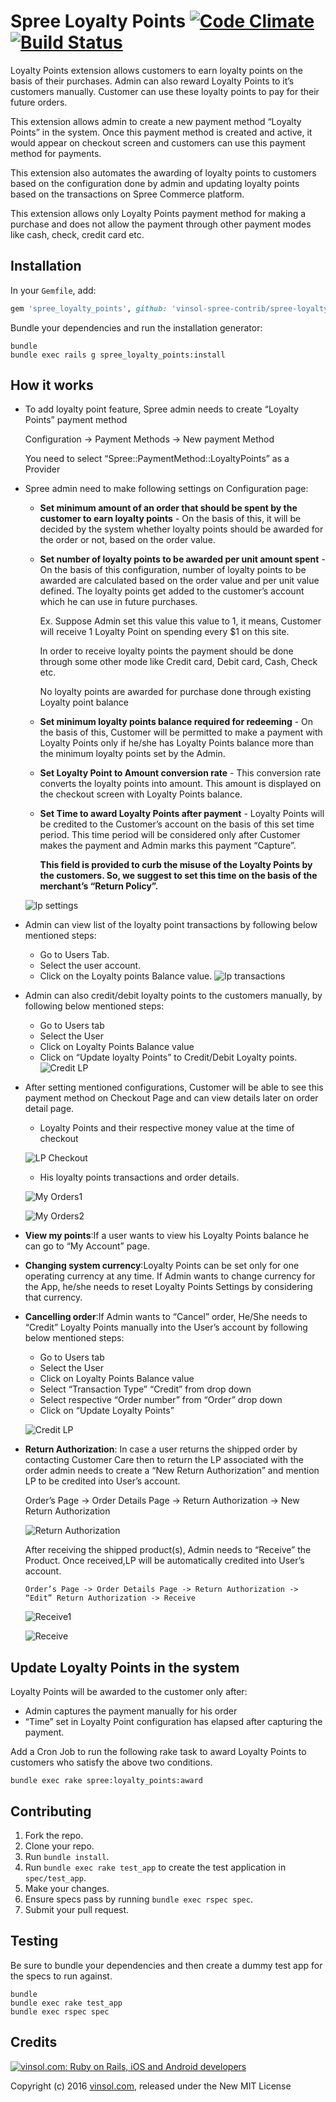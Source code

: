 Spree Loyalty Points [![Code Climate](https://codeclimate.com/github/vinsol/spree-loyalty-points.png)](https://codeclimate.com/github/vinsol/spree-loyalty-points) [![Build Status](https://travis-ci.org/vinsol/spree-loyalty-points.png?branch=master)](https://travis-ci.org/vinsol/spree-loyalty-points)
====================

Loyalty Points extension allows customers to earn loyalty points on the basis of their purchases. Admin can also reward Loyalty Points to it’s customers manually. Customer can use these loyalty points to pay for their future orders.

This extension allows admin to create a new payment method “Loyalty Points” in the system. Once this payment method is created and active, it would appear on checkout screen and customers can use this payment method for payments.

This extension also automates the awarding of loyalty points to customers based on the configuration done by admin and updating loyalty points based on the transactions on Spree Commerce platform.

This extension allows only Loyalty Points payment method for making a purchase and does not allow the payment through other payment modes like cash, check, credit card etc.

Installation
------------

In your `Gemfile`, add:

```ruby
gem 'spree_loyalty_points', github: 'vinsol-spree-contrib/spree-loyalty-points'
```

Bundle your dependencies and run the installation generator:

```shell
bundle
bundle exec rails g spree_loyalty_points:install
```

How it works
-----

* To add loyalty point feature, Spree admin needs to create “Loyalty Points” payment method

    Configuration -> Payment Methods -> New payment Method

    You need to select “Spree::PaymentMethod::LoyaltyPoints” as a Provider

* Spree admin need to make following settings on Configuration page:

   - **Set minimum amount of an order that should be spent by the customer to earn loyalty points** - On the basis of this, it will be decided by the system whether loyalty points should be awarded for the order or not, based on the order value.

  - **Set number of loyalty points to be awarded per unit amount spent** - On the    basis of this configuration, number of loyalty points to be awarded are calculated based on the order  value and per unit value defined. The loyalty points get added to the customer’s account which he can use in future purchases.

    Ex. Suppose Admin set this value this value to 1, it means, Customer will receive 1 Loyalty Point on spending every $1 on this site.

       In order to receive loyalty points the payment should be done through some other
     mode like Credit card, Debit card, Cash, Check etc.

     No loyalty points are awarded for purchase done through existing Loyalty point
    balance

  - **Set minimum loyalty points balance required for redeeming** - On the basis of this, Customer will be permitted to make a payment with Loyalty Points only if he/she has Loyalty Points balance more than the minimum loyalty points set by the Admin.

  - **Set Loyalty Point to Amount conversion rate** - This conversion rate converts the loyalty points into amount. This amount is displayed on the checkout screen with Loyalty Points balance.

  - **Set Time to award Loyalty Points after payment** - Loyalty Points will be credited to the Customer’s account on the basis of  this set time period. This time period will be considered only after Customer makes the payment and Admin marks this payment “Capture”.

    **This field is provided to curb the misuse of the Loyalty Points by the customers. So, we suggest  to set this time on the basis of the merchant’s “Return Policy”.**

   ![lp settings](http://vinsol.com/gems_screenshots/spree-loyalty-points/lp%20settings.png)

* Admin can view list of the loyalty point transactions by following below mentioned steps:

  -  Go to Users Tab.
  - Select the user account.
  - Click on the Loyalty points Balance value.
   ![lp transactions](http://vinsol.com/gems_screenshots/spree-loyalty-points/lp%20transactions.png)

* Admin can also credit/debit loyalty points to the customers manually, by following below mentioned steps:

  - Go to Users tab
  - Select the User
  - Click on Loyalty Points Balance value
  - Click on “Update loyalty Points” to Credit/Debit Loyalty points.
   ![Credit LP](http://vinsol.com/gems_screenshots/spree-loyalty-points/credit%20lp.png)

* After setting mentioned configurations, Customer will be able to see this payment method on Checkout Page and can view details later on order detail page.

  - Loyalty Points and their respective money value at the time of checkout

   ![LP Checkout](http://vinsol.com/gems_screenshots/spree-loyalty-points/checkout.png)

  - His loyalty points transactions and order details.

   ![My Orders1](http://vinsol.com/gems_screenshots/spree-loyalty-points/lp%20myorders1.png)

   ![My Orders2](http://vinsol.com/gems_screenshots/spree-loyalty-points/lp%20myorders2.png)

* **View my points**:If a user wants to view his Loyalty Points balance he can go to “My Account” page.
* **Changing system currency**:Loyalty Points can be set only for one operating currency at any time. If Admin wants to change currency for the App, he/she needs to reset Loyalty Points Settings by considering that currency.
* **Cancelling order**:If Admin wants to “Cancel” order, He/She needs to “Credit” Loyalty Points manually into the User’s account by following below mentioned steps:

  - Go to Users tab
  - Select the User
  - Click on Loyalty Points Balance value
  - Select “Transaction Type” “Credit” from drop down
  - Select respective “Order number” from “Order” drop down
  - Click on “Update Loyalty Points”

   ![Credit LP](http://vinsol.com/gems_screenshots/spree-loyalty-points/credit%20lp.png)

* **Return Authorization**: In case a user returns the shipped order by contacting Customer Care then to return the LP associated with the order admin needs to create a “New Return Authorization” and mention LP to be credited into User’s account.

    Order’s Page -> Order Details Page -> Return Authorization -> New Return Authorization

   ![Return Authorization](http://vinsol.com/gems_screenshots/spree-loyalty-points/return%20authorization.png)

   After receiving the shipped product(s), Admin needs to “Receive” the Product. Once received,LP will be automatically     credited into User’s account.

      Order’s Page -> Order Details Page -> Return Authorization -> “Edit” Return Authorization -> Receive

   ![Receive1](http://vinsol.com/gems_screenshots/spree-loyalty-points/receive1.png)

   ![Receive](http://vinsol.com/gems_screenshots/spree-loyalty-points/receive.png)

Update Loyalty Points in the system
-----

Loyalty Points will be awarded to the customer only after:
   - Admin captures the payment manually for his order
   - “Time” set in Loyalty Point configuration has elapsed after capturing the payment.

Add a Cron Job to run the following rake task to award Loyalty Points to customers who satisfy the above two conditions.

```shell
bundle exec rake spree:loyalty_points:award
```



Contributing
------------

1. Fork the repo.
2. Clone your repo.
3. Run `bundle install`.
4. Run `bundle exec rake test_app` to create the test application in `spec/test_app`.
5. Make your changes.
6. Ensure specs pass by running `bundle exec rspec spec`.
7. Submit your pull request.

Testing
-------

Be sure to bundle your dependencies and then create a dummy test app for the specs to run against.

```shell
bundle
bundle exec rake test_app
bundle exec rspec spec
```

Credits
-------

[![vinsol.com: Ruby on Rails, iOS and Android developers](http://vinsol.com/vin_logo.png "Ruby on Rails, iOS and Android developers")](http://vinsol.com)

Copyright (c) 2016 [vinsol.com](http://vinsol.com "Ruby on Rails, iOS and Android developers"), released under the New MIT License
